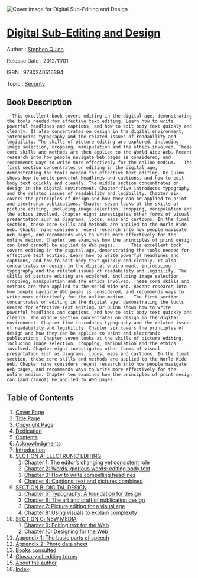 ![Cover image for Digital Sub-Editing and Design](https://imgdetail.ebookreading.net/cover/cover/security/EB9780240516394.jpg)

[Digital Sub-Editing and Design](https://ebookreading.net/view/book/Digital+Sub-Editing+and+Design-EB9780240516394_1.html "Digital Sub-Editing and Design")
====================================================================================================================

Author : [Stephen Quinn](https://ebookreading.net/search/author/Stephen+Quinn)

Release Date : 2012/11/01

ISBN : 9780240516394

Topic : [Security](https://ebookreading.net/search/category/security)

Book Description
-----------------

      This excellent book covers editing in the digital age, demonstrating the tools needed for effective text editing. Learn how to write powerful headlines and captions, and how to edit body text quickly and cleanly. It also concentrates on design in the digital environment, introducing typography and the related issues of readability and legibility. The skills of picture editing are explored, including image selection, cropping, manipulation and the ethics involved. These core skills and methods are then applied to the World Wide Web. Recent research into how people navigate Web pages is considered, and recommends ways to write more effectively for the online medium.   The first section concentrates on editing in the digital age, demonstrating the tools needed for effective text editing. Dr Quinn shows how to write powerful headlines and captions, and how to edit body text quickly and cleanly. The middle section concentrates on design in the digital environment. Chapter five introduces typography and the related issues of readability and legibility. Chapter six covers the principles of design and how they can be applied to print and electronic publications. Chapter seven looks at the skills of picture editing, including image selection, cropping, manipulation and the ethics involved. Chapter eight investigates other forms of visual presentation such as diagrams, logos, maps and cartoons. In the final section, these core skills and methods are applied to the World Wide Web. Chapter nine considers recent research into how people navigate Web pages, and recommends ways to write more effectively for the online medium. Chapter ten examines how the principles of print design can (and cannot) be applied to Web pages.      This excellent book covers editing in the digital age, demonstrating the tools needed for effective text editing. Learn how to write powerful headlines and captions, and how to edit body text quickly and cleanly. It also concentrates on design in the digital environment, introducing typography and the related issues of readability and legibility. The skills of picture editing are explored, including image selection, cropping, manipulation and the ethics involved. These core skills and methods are then applied to the World Wide Web. Recent research into how people navigate Web pages is considered, and recommends ways to write more effectively for the online medium.   The first section concentrates on editing in the digital age, demonstrating the tools needed for effective text editing. Dr Quinn shows how to write powerful headlines and captions, and how to edit body text quickly and cleanly. The middle section concentrates on design in the digital environment. Chapter five introduces typography and the related issues of readability and legibility. Chapter six covers the principles of design and how they can be applied to print and electronic publications. Chapter seven looks at the skills of picture editing, including image selection, cropping, manipulation and the ethics involved. Chapter eight investigates other forms of visual presentation such as diagrams, logos, maps and cartoons. In the final section, these core skills and methods are applied to the World Wide Web. Chapter nine considers recent research into how people navigate Web pages, and recommends ways to write more effectively for the online medium. Chapter ten examines how the principles of print design can (and cannot) be applied to Web pages.
Table of Contents
-----------------

1. [Cover Page](https://ebookreading.net/view/book/Digital+Sub-Editing+and+Design-EB9780240516394_0.html)
1. [Title Page](https://ebookreading.net/view/book/Digital+Sub-Editing+and+Design-EB9780240516394_3.html)
1. [Copyright Page](https://ebookreading.net/view/book/Digital+Sub-Editing+and+Design-EB9780240516394_4.html)
1. [Dedication](https://ebookreading.net/view/book/Digital+Sub-Editing+and+Design-EB9780240516394_0.html)
1. [Contents](https://ebookreading.net/view/book/Digital+Sub-Editing+and+Design-EB9780240516394_5.html)
1. [Acknowledgments](https://ebookreading.net/view/book/Digital+Sub-Editing+and+Design-EB9780240516394_6.html)
1. [Introduction](https://ebookreading.net/view/book/Digital+Sub-Editing+and+Design-EB9780240516394_7.html)
1. [SECTION A: ELECTRONIC EDITING](https://ebookreading.net/view/book/Digital+Sub-Editing+and+Design-EB9780240516394_8.html)
    1. [Chapter 1: The editor’s changing yet consistent role](https://ebookreading.net/view/book/Digital+Sub-Editing+and+Design-EB9780240516394_8.html#ch1)
    1. [Chapter 2: Words, glorious words: editing body text](https://ebookreading.net/view/book/Digital+Sub-Editing+and+Design-EB9780240516394_9.html)
    1. [Chapter 3: How to write compelling headlines](https://ebookreading.net/view/book/Digital+Sub-Editing+and+Design-EB9780240516394_11.html)
    1. [Chapter 4: Captions: text and pictures combined](https://ebookreading.net/view/book/Digital+Sub-Editing+and+Design-EB9780240516394_12.html)
1. [SECTION B: DIGITAL DESIGN](https://ebookreading.net/view/book/Digital+Sub-Editing+and+Design-EB9780240516394_13.html)
    1. [Chapter 5: Typography: A foundation for design](https://ebookreading.net/view/book/Digital+Sub-Editing+and+Design-EB9780240516394_13.html#ch2)
    1. [Chapter 6: The art and craft of publication design](https://ebookreading.net/view/book/Digital+Sub-Editing+and+Design-EB9780240516394_14.html)
    1. [Chapter 7: Picture editing for a visual age](https://ebookreading.net/view/book/Digital+Sub-Editing+and+Design-EB9780240516394_15.html)
    1. [Chapter 8: Using visuals to explain complexity](https://ebookreading.net/view/book/Digital+Sub-Editing+and+Design-EB9780240516394_0.html)
1. [SECTION C: NEW MEDIA](https://ebookreading.net/view/book/Digital+Sub-Editing+and+Design-EB9780240516394_16.html)
    1. [Chapter 9: Editing text for the Web](https://ebookreading.net/view/book/Digital+Sub-Editing+and+Design-EB9780240516394_16.html#ch3)
    1. [Chapter 10: Designing for the Web](https://ebookreading.net/view/book/Digital+Sub-Editing+and+Design-EB9780240516394_18.html)
1. [Appendix 1: The basic parts of speech](https://ebookreading.net/view/book/Digital+Sub-Editing+and+Design-EB9780240516394_0.html)
1. [Appendix 2: Photo data sheet](https://ebookreading.net/view/book/Digital+Sub-Editing+and+Design-EB9780240516394_19.html)
1. [Books consulted](https://ebookreading.net/view/book/Digital+Sub-Editing+and+Design-EB9780240516394_20.html)
1. [Glossary of editing terms](https://ebookreading.net/view/book/Digital+Sub-Editing+and+Design-EB9780240516394_21.html)
1. [About the author](https://ebookreading.net/view/book/Digital+Sub-Editing+and+Design-EB9780240516394_23.html)
1. [Index](https://ebookreading.net/view/book/Digital+Sub-Editing+and+Design-EB9780240516394_0.html)
